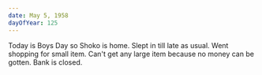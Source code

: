 ```yaml
---
date: May 5, 1958
dayOfYear: 125
---
```

Today is Boys Day so Shoko is home. Slept in till late as usual. Went shopping for small item. 
Can't get any large item because no money can be gotten. Bank is closed.
